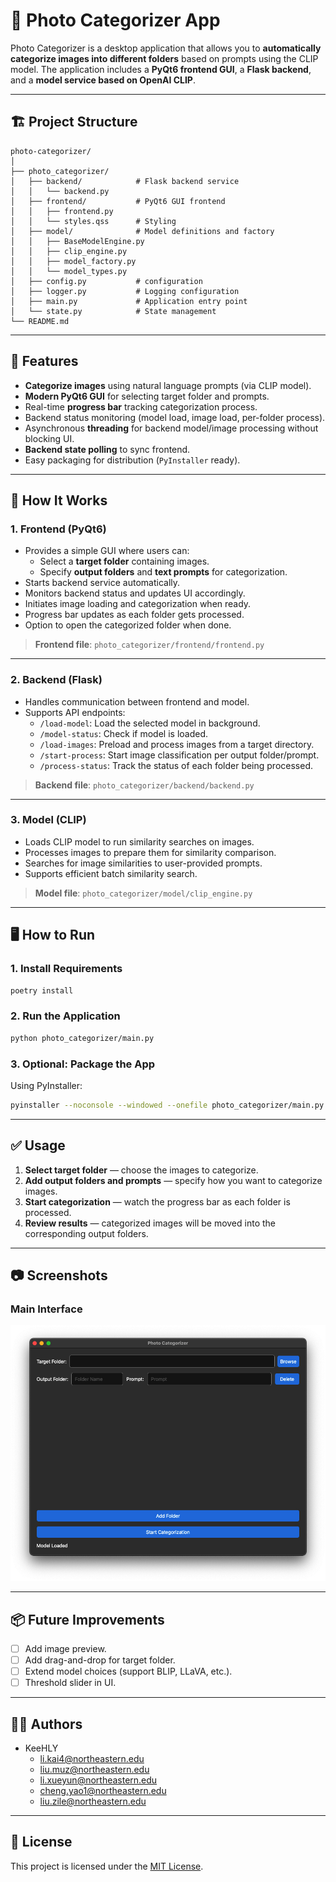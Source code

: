 
# 📂 Photo Categorizer App

Photo Categorizer is a desktop application that allows you to **automatically categorize images into different folders** based on prompts using the CLIP model. The application includes a **PyQt6 frontend GUI**, a **Flask backend**, and a **model service based on OpenAI CLIP**.

---

## 🏗️ Project Structure

```
photo-categorizer/
│
├── photo_categorizer/
│   ├── backend/            # Flask backend service
│   │   └── backend.py
│   ├── frontend/           # PyQt6 GUI frontend
│   │   ├── frontend.py
│   │   └── styles.qss      # Styling
│   ├── model/              # Model definitions and factory
│   │   ├── BaseModelEngine.py
│   │   ├── clip_engine.py
│   │   ├── model_factory.py
│   │   └── model_types.py
│   ├── config.py           # configuration
│   ├── logger.py           # Logging configuration
│   ├── main.py             # Application entry point
│   └── state.py            # State management
└── README.md
```

---

## 🚀 Features

- **Categorize images** using natural language prompts (via CLIP model).
- **Modern PyQt6 GUI** for selecting target folder and prompts.
- Real-time **progress bar** tracking categorization process.
- Backend status monitoring (model load, image load, per-folder process).
- Asynchronous **threading** for backend model/image processing without blocking UI.
- **Backend state polling** to sync frontend.
- Easy packaging for distribution (`PyInstaller` ready).

---

## 🔧 How It Works

### 1. **Frontend (PyQt6)**
- Provides a simple GUI where users can:
  - Select a **target folder** containing images.
  - Specify **output folders** and **text prompts** for categorization.
- Starts backend service automatically.
- Monitors backend status and updates UI accordingly.
- Initiates image loading and categorization when ready.
- Progress bar updates as each folder gets processed.
- Option to open the categorized folder when done.

> **Frontend file**: `photo_categorizer/frontend/frontend.py`

---

### 2. **Backend (Flask)**
- Handles communication between frontend and model.
- Supports API endpoints:
  - `/load-model`: Load the selected model in background.
  - `/model-status`: Check if model is loaded.
  - `/load-images`: Preload and process images from a target directory.
  - `/start-process`: Start image classification per output folder/prompt.
  - `/process-status`: Track the status of each folder being processed.

> **Backend file**: `photo_categorizer/backend/backend.py`

---

### 3. **Model (CLIP)**
- Loads CLIP model to run similarity searches on images.
- Processes images to prepare them for similarity comparison.
- Searches for image similarities to user-provided prompts.
- Supports efficient batch similarity search.

> **Model file**: `photo_categorizer/model/clip_engine.py`

---

## 🖥️ How to Run

### 1. **Install Requirements**



```bash
poetry install
```

### 2. **Run the Application**

```bash
python photo_categorizer/main.py
```

### 3. **Optional: Package the App**

Using PyInstaller:

```bash
pyinstaller --noconsole --windowed --onefile photo_categorizer/main.py
```


---

## ✅ Usage

1. **Select target folder** — choose the images to categorize.
2. **Add output folders and prompts** — specify how you want to categorize images.
3. **Start categorization** — watch the progress bar as each folder is processed.
4. **Review results** — categorized images will be moved into the corresponding output folders.

---



## 📷 Screenshots

### Main Interface
![Main Interface](./image.jpg)



---

## 📦 Future Improvements

- [ ] Add image preview.
- [ ] Add drag-and-drop for target folder.
- [ ] Extend model choices (support BLIP, LLaVA, etc.).
- [ ] Threshold slider in UI.

---

## 👨‍💻 Authors

- KeeHLY
  - li.kai4@northeastern.edu
  - liu.muz@northeastern.edu
  - li.xueyun@northeastern.edu
  - cheng.yao1@northeastern.edu
  - liu.zile@northeastern.edu

---

## 📜 License

This project is licensed under the [MIT License](./LICENSE).

